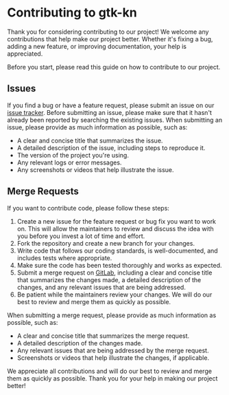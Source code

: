 # Contributing to gtk-kn

Thank you for considering contributing to our project! We welcome any contributions that help make our project better.
Whether it's fixing a bug, adding a new feature, or improving documentation, your help is appreciated.

Before you start, please read this guide on how to contribute to our project.

## Issues

If you find a bug or have a feature request, please submit an issue on
our [issue tracker](https://gitlab.com/gtk-kn/gtk-kn/-/issues). Before submitting an issue, please make sure that
it hasn't already been reported by searching the existing issues. When submitting an issue, please provide as much
information as possible, such as:

- A clear and concise title that summarizes the issue.
- A detailed description of the issue, including steps to reproduce it.
- The version of the project you're using.
- Any relevant logs or error messages.
- Any screenshots or videos that help illustrate the issue.

## Merge Requests

If you want to contribute code, please follow these steps:

1. Create a new issue for the feature request or bug fix you want to work on. This will allow the maintainers to review
   and discuss the idea with you before you invest a lot of time and effort.
2. Fork the repository and create a new branch for your changes.
3. Write code that follows our coding standards, is well-documented, and includes tests where appropriate.
4. Make sure the code has been tested thoroughly and works as expected.
5. Submit a merge request on [GitLab](https://gitlab.com/gtk-kn/gtk-kn/-/merge_requests), including a clear and concise
   title that summarizes the changes made, a detailed description of the changes, and any relevant issues that are being
   addressed.
6. Be patient while the maintainers review your changes. We will do our best to review and merge them as quickly as
   possible.

When submitting a merge request, please provide as much information as possible, such as:

- A clear and concise title that summarizes the merge request.
- A detailed description of the changes made.
- Any relevant issues that are being addressed by the merge request.
- Screenshots or videos that help illustrate the changes, if applicable.

We appreciate all contributions and will do our best to review and merge them as quickly as possible. Thank you for your
help in making our project better!
